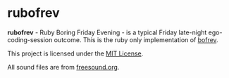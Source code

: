 # rubofrev

**rubofrev** - Ruby Boring Friday Evening - is a typical Friday late-night ego-coding-session outcome.
This is the ruby only implementation of [bofrev](https://github.com/simplay/bofrev).

This project is licensed under the [MIT License](https://github.com/simplay/bofrev/blob/master/LICENSE).

All sound files are from [freesound.org](www.freesound.org).

